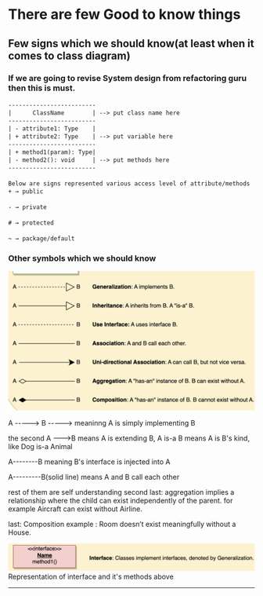 # There are few Good to know things


## Few signs which we should know(at least when it comes to class diagram)
### If we are going to revise System design from refactoring guru then this is must.

```declarative
-------------------------
|      ClassName        | --> put class name here
-------------------------
| - attribute1: Type    |
| + attribute2: Type    | --> put variable here
-------------------------
| + method1(param): Type|
| - method2(): void     | --> put methods here
-------------------------

Below are signs represented various access level of attribute/methods
+ → public

- → private

# → protected

~ → package/default

```

### Other symbols which we should know


![Alt text](/src/main/java/org/learn/generic/UmlSigns.png)


A -----> B   -----> meaninng A is simply implementing B

the second A --->B  means A is extending B, A is-a B means A is B's kind, like Dog is-a Animal

A--------B  meaning B's interface is injected into A

A---------B(solid line)  means A and B call each other

rest of them are self understanding
second last: aggregation implies a relationship where the child can exist independently of the parent. for example Aircraft can exist without Airline.

last: Composition example : Room doesn’t exist meaningfully without a House.

![Alt text](/src/main/java/org/learn/generic/Interface.png)
Representation of interface and it's methods above

--------------------------------





